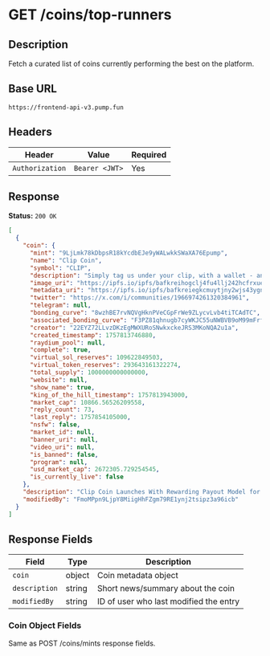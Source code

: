# GET /coins/top-runners

## Description
Fetch a curated list of coins currently performing the best on the platform.

## Base URL
`https://frontend-api-v3.pump.fun`

## Headers
| Header | Value | Required |
|--------|-------|----------|
| `Authorization` | `Bearer <JWT>` | Yes |

## Response
**Status:** `200 OK`

```json
[
  {
    "coin": {
      "mint": "9LjLmk78kDbpsR18kYcdbEJe9yWALwkkSWaXA76Epump",
      "name": "Clip Coin",
      "symbol": "CLIP",
      "description": "Simply tag us under your clip, with a wallet - and you will be PAID!",
      "image_uri": "https://ipfs.io/ipfs/bafkreihogclj4fu4llj242hcfrxueyxfvq7qgrolejnrnmo6uhudentfaa",
      "metadata_uri": "https://ipfs.io/ipfs/bafkreiegkcmuytjny2wjs43ygnni73lfnyysvmdbkxwgrsipeh3scseitu",
      "twitter": "https://x.com/i/communities/1966974261320384961",
      "telegram": null,
      "bonding_curve": "8wzhBE7rvNQVgHknPVeCGpFrWe9ZLycvLvb4tiTCAdTC",
      "associated_bonding_curve": "F3PZ81qhnugb7cyWKJC55uNWBVB9oM99mFrf9Se6LuPb",
      "creator": "22EYZ72LLvzDKzEgMWXURoSNwkxckeJRS3MKoNQA2u1a",
      "created_timestamp": 1757813746880,
      "raydium_pool": null,
      "complete": true,
      "virtual_sol_reserves": 109622849503,
      "virtual_token_reserves": 293643161322274,
      "total_supply": 1000000000000000,
      "website": null,
      "show_name": true,
      "king_of_the_hill_timestamp": 1757813943000,
      "market_cap": 10866.56526209558,
      "reply_count": 73,
      "last_reply": 1757854105000,
      "nsfw": false,
      "market_id": null,
      "banner_uri": null,
      "video_uri": null,
      "is_banned": false,
      "program": null,
      "usd_market_cap": 2672305.729254545,
      "is_currently_live": false
    },
    "description": "Clip Coin Launches With Rewarding Payout Model for Clippers",
    "modifiedBy": "FmoMPpn9LjpY8MiigHhFZgm79RE1ynj2tsipz3a96icb"
  }
]
```

## Response Fields
| Field | Type | Description |
|-------|------|-------------|
| `coin` | object | Coin metadata object |
| `description` | string | Short news/summary about the coin |
| `modifiedBy` | string | ID of user who last modified the entry |

### Coin Object Fields
Same as POST /coins/mints response fields.
